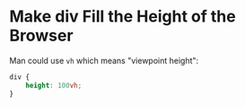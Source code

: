 # Make div Fill the Height of the Browser

Man could use `vh` which means "viewpoint height":

```css
div {
    height: 100vh;
}
```